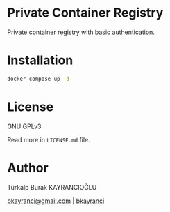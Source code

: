 # Private Container Registry
Private container registry with basic authentication.

# Installation
```bash
docker-compose up -d
```

# License

GNU GPLv3

Read more in `LICENSE.md` file.

# Author

Türkalp Burak KAYRANCIOĞLU

[bkayranci@gmail.com](mailto:bkayranci@gmail.com) | [bkayranci](https://t.me/bkayranci)